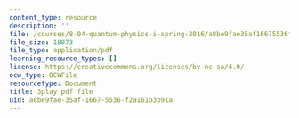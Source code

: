 ```yaml
---
content_type: resource
description: ''
file: /courses/8-04-quantum-physics-i-spring-2016/a8be9fae35af16675536f2a161b3b91a_7euh_iwzSGo.pdf
file_size: 18873
file_type: application/pdf
learning_resource_types: []
license: https://creativecommons.org/licenses/by-nc-sa/4.0/
ocw_type: OCWFile
resourcetype: Document
title: 3play pdf file
uid: a8be9fae-35af-1667-5536-f2a161b3b91a
---
```

